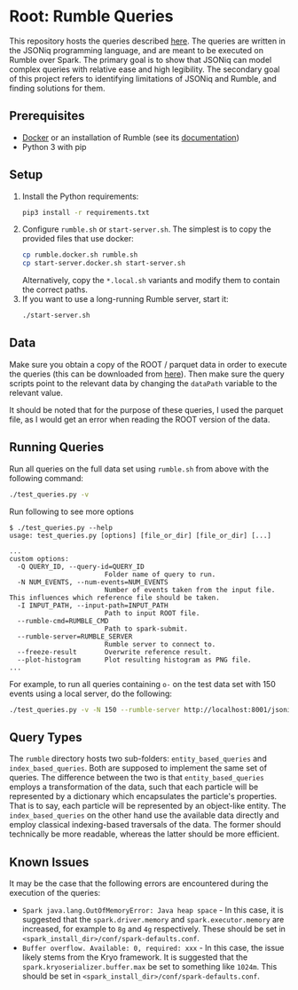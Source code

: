 # Root: Rumble Queries

This repository hosts the queries described [here](https://github.com/iris-hep/adl-benchmarks-index). The queries are written in the JSONiq programming language, and are meant to be executed on Rumble over Spark. The primary goal is to show that JSONiq can model complex queries with relative ease and high legibility. The secondary goal of this project refers to identifying limitations of JSONiq and Rumble, and finding solutions for them.

## Prerequisites

* [Docker](https://docs.docker.com/engine/install/) or an installation of Rumble (see its [documentation](https://rumble.readthedocs.io/en/latest/Getting%20started/))
* Python 3 with pip

## Setup

1. Install the Python requirements:
   ```bash
   pip3 install -r requirements.txt
   ```
1. Configure `rumble.sh` or `start-server.sh`. The simplest is to copy the provided files that use docker:
   ```bash
   cp rumble.docker.sh rumble.sh
   cp start-server.docker.sh start-server.sh
   ```
   Alternatively, copy the `*.local.sh` variants and modify them to contain the correct paths.
1. If you want to use a long-running Rumble server, start it:
   ```bash
   ./start-server.sh
   ```

## Data

Make sure you obtain a copy of the ROOT / parquet data in order to execute the queries (this can be downloaded from [here](https://polybox.ethz.ch/index.php/s/piULQwSvbjkwvJt)). Then make sure the query scripts point to the relevant data by changing the `dataPath` variable to the relevant value.

It should be noted that for the purpose of these queries, I used the parquet file, as I would get an error when reading the ROOT version of the data.

## Running Queries

Run all queries on the full data set using `rumble.sh` from above with the following command:

```bash
./test_queries.py -v
```

Run following to see more options

```
$ ./test_queries.py --help
usage: test_queries.py [options] [file_or_dir] [file_or_dir] [...]

...
custom options:
  -Q QUERY_ID, --query-id=QUERY_ID
                        Folder name of query to run.
  -N NUM_EVENTS, --num-events=NUM_EVENTS
                        Number of events taken from the input file. This influences which reference file should be taken.
  -I INPUT_PATH, --input-path=INPUT_PATH
                        Path to input ROOT file.
  --rumble-cmd=RUMBLE_CMD
                        Path to spark-submit.
  --rumble-server=RUMBLE_SERVER
                        Rumble server to connect to.
  --freeze-result       Overwrite reference result.
  --plot-histogram      Plot resulting histogram as PNG file.
...
```

For example, to run all queries containing `o-` on the test data set with 150 events using a local server, do the following:

```bash
./test_queries.py -v -N 150 --rumble-server http://localhost:8001/jsoniq -k o-6-1
```

## Query Types

The `rumble` directory hosts two sub-folders: `entity_based_queries` and `index_based_queries`. Both are supposed to implement the same set of queries. The difference between the two is that `entity_based_queries` employs a transformation of the data, such that each particle will be represented by a dictionary which encapsulates the particle's properties. That is to say, each particle will be represented by an object-like entity. The `index_based_queries` on the other hand use the available data directly and employ classical indexing-based traversals of the data. The former should technically be more readable, whereas the latter should be more efficient.

## Known Issues

It may be the case that the following errors are encountered during the execution of the queries:

* `Spark java.lang.OutOfMemoryError: Java heap space` - In this case, it is suggested that the `spark.driver.memory` and `spark.executor.memory` are increased, for example to `8g` and `4g` respectively. These should be set in `<spark_install_dir>/conf/spark-defaults.conf`. 
* `Buffer overflow. Available: 0, required: xxx` - In this case, the issue likely stems from the Kryo framework. It is suggested that the `spark.kryoserializer.buffer.max` be set to something like `1024m`. This should be set in `<spark_install_dir>/conf/spark-defaults.conf`. 

